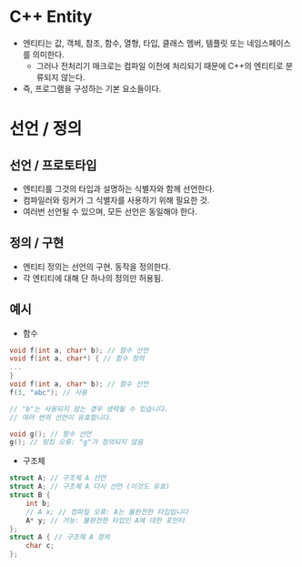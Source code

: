 # C++ Entity

- 엔티티는 값, 객체, 참조, 함수, 열형, 타입, 클래스 멤버, 템플릿 또는 네임스페이스를 의미한다.
    - 그러나 전처리기 매크로는 컴파일 이전에 처리되기 때문에 C++의 엔티티로 분류되지 않는다.
- 즉, 프로그램을 구성하는 기본 요소들이다.

# 선언 / 정의

## 선언 / 프로토타입
- 엔티티를 그것의 타입과 설명하는 식별자와 함께 선언한다.
- 컴파일러와 링커가 그 식별자를 사용하기 위해 필요한 것.
- 여러번 선언될 수 있으며, 모든 선언은 동일해야 한다.

## 정의 / 구현
- 엔티티 정의는 선언의 구현. 동작을 정의한다.
- 각 엔티티에 대해 단 하나의 정의만 허용됨.

## 예시

- 함수
```cpp
void f(int a, char* b); // 함수 선언
void f(int a, char*) { // 함수 정의
...
}
void f(int a, char* b); // 함수 선언
f(3, "abc"); // 사용

// "b"는 사용되지 않는 경우 생략될 수 있습니다.
// 여러 번의 선언이 유효합니다.

void g(); // 함수 선언
g(); // 링킹 오류: "g"가 정의되지 않음
```

- 구조체
```cpp
struct A; // 구조체 A 선언
struct A; // 구조체 A 다시 선언 (이것도 유효)
struct B { 
    int b; 
    // A x; // 컴파일 오류: A는 불완전한 타입입니다
    A* y; // 가능: 불완전한 타입인 A에 대한 포인터
};
struct A { // 구조체 A 정의
    char c;
};
```
